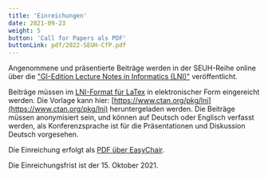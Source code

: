 ```yaml
---
title: 'Einreichungen'
date: 2021-09-23
weight: 5
button: 'Call for Papers als PDF'
buttonLink: pdf/2022-SEUH-CfP.pdf
---
```


Angenommene und präsentierte Beiträge werden in der SEUH-Reihe online über die ["GI-Edition Lecture Notes in Informatics (LNI)"](https://gi.de/service/publikationen/lni) veröffentlicht.

Beiträge müssen im [LNI-Format für LaTex](https://gi.de/lni) in elektronischer Form eingereicht werden. Die Vorlage kann hier: [https://www.ctan.org/pkg/lni](https://www.ctan.org/pkg/lni) heruntergeladen werden. Die Beiträge müssen anonymisiert sein, und können auf Deutsch oder Englisch verfasst werden, als Konferenzsprache ist für die Präsentationen und Diskussion Deutsch vorgesehen.

Die Einreichung erfolgt als [PDF über EasyChair](https://easychair.org/conferences/?conf=seuh2022).

Die Einreichungsfrist ist der 15. Oktober 2021.
